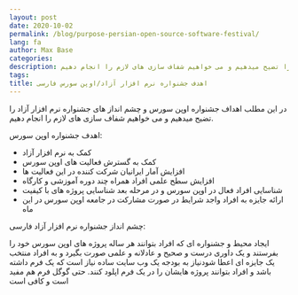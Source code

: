 ```yaml
---
layout: post
date: 2020-10-02
permalink: /blog/purpose-persian-open-source-software-festival/
lang: fa
author: Max Base
categories: 
description: در این مطلب اهداف جشنواره اوپن سورس و چشم انداز های جشنواره نرم افزار آزاد را تضیح میدهیم و می خواهیم شفاف سازی های لازم را انجام دهیم.
tags: 
title: اهدف جشنواره نرم افزار آزاد/اوپن سورس فارسی
---
```


در این مطلب اهداف جشنواره اوپن سورس و چشم انداز های جشنواره نرم افزار آزاد را تضیح میدهیم و می خواهیم شفاف سازی های لازم را انجام دهیم.


اهدف جشنواره اوپن سورس:


- کمک به نرم افزار آزاد
- کمک به گسترش فعاليت هاى اوپن سورس
- افزايش آمار ايرانيان شرکت کننده در اين فعاليت ها
- افزايش سطح علمى افراد همراه چند دوره آموزشى و کارگاه
- شناسايى افراد فعال در اوپن سورس و در مرحله بعد شناسايى پروژه هاى با کيفيت
- ارائه جايزه به افراد واجد شرايط در صورت مشارکت در جامعه اوپن سورس در اين ماه


چشم انداز جشنواره نرم افزار آزاد فارسی:


ايجاد محيط و جشنواره اى که افراد بتوانند هر ساله پروژه هاى اوپن سورس خود را بفرستند و يک داورى
درست و صحيح و عادلانه و علمى صورت بگيرد و به افراد منتخب يک جايزه اى اعطا شودنياز به بودجه
يک وب سايت ساده نياز است که يک فرم داشته باشد و افراد بتوانند پروژه هايشان را در يک فرم اپلود کنند.
حتى گوگل فرم هم مفيد است و کافى است
